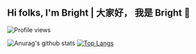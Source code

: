 ## Hi folks, I'm Bright | 大家好， 我是 Bright 👋
![Profile views](https://gpvc.arturio.dev/underdogdude) 

![Anurag's github stats](https://github-readme-stats.vercel.app/api?username=underdogdude&show_icons=true&theme=tokyonight)
[![Top Langs](https://github-readme-stats.vercel.app/api/top-langs/?username=underdogdude&theme=tokyonight)](https://github.com/anuraghazra/github-readme-stats)


<!--
**underdogdude/underdogdude** is a ✨ _special_ ✨ repository because its `README.md` (this file) appears on your GitHub profile.

Here are some ideas to get you started:

- 🔭 I’m currently working on ...
- 🌱 I’m currently learning ...
- 👯 I’m looking to collaborate on ...
- 🤔 I’m looking for help with ...
- 💬 Ask me about ...
- 📫 How to reach me: ...
- 😄 Pronouns: ...
- ⚡ Fun fact: ...
-->
